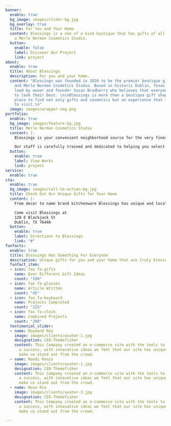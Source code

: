 ```yaml
---
banner:
  enable: true
  bg_image: images/slider-bg.jpg
  bg_overlay: true
  title: For You and Your Home
  content: Blessings is a one of a kind boutique that has gifts of all kinds and is
    a Merle Norman Cosmetics Studio.
  button:
    enable: false
    label: Discover Our Project
    link: project
about:
  enable: true
  title: About Blessings
  description: For you and your home.
  content: "Blessings was founded in 2020 to be the premier boutique gifts, home decor,
    and Merle Norman Cosmetics Studio. Based in historic Dublin, Texas Blessings is
    lead by owner and founder Susan Bradberry who believes that everyone deserves
    to look their best. \n\nBlessings is more than a boutique gift shop, it is your
    place to find not only gifts and cosmetics but an experience that is truly a blessing
    to visit.\n"
  image: images/wrapper-img.png
portfolio:
  enable: true
  bg_image: images/feature-bg.jpg
  title: Merle Norman Cosmetics Studio
  content: |-
    Blessings is your convenient neighborhood source for the very finest cosmetics from Merle Norman. For years, women have relied on Merle Norman to meet their Skin Care and Color needs. Because there really is a difference.

    Our staff is carefully trained and dedicated to helping you select the products that are right for you. Our long-term commitment to personalized service and a unique philosophy of "Try Before You Buy" is your assurance of satisfaction.
  button:
    enable: true
    label: View Works
    link: project
service:
  enable: true
cta:
  enable: true
  bg_image: images/call-to-action-bg.jpg
  title: Check Out Our Unique Gifts for Your Home
  content: |-
    From decor to name brand kitchenware Blessings has unique and locally sourced goods for your home.

    Come visit Blessings at
    120 E Blackjack St
    Dublin, TX 76446
  button:
    enable: true
    label: Directions to Blessings
    link: "#"
funfacts:
  enable: true
  title: Blessings Has Something For Everyone
  description: Unique gifts for you and your home that are truly blessed.
  funfact_item:
  - icon: fas fa-gifts
    name: Over Different Gift Ideas
    count: "150"
  - icon: fas fa-glasses
    name: Article Written
    count: "45"
  - icon: fas fa-keyboard
    name: Projects Completed
    count: "125"
  - icon: fas fa-clock
    name: Combined Projects
    count: "200"
  testimonial_slider:
  - name: Raymond Roy
    image: images/clients/avater-1.jpg
    designation: CEO-Themefisher
    content: This Company created an e-commerce site with the tools to make our business
      a success, with innovative ideas we feel that our site has unique elements that
      make us stand out from the crowd.
  - name: Randi Renin
    image: images/clients/avater-1.jpg
    designation: CEO-Themefisher
    content: This Company created an e-commerce site with the tools to make our business
      a success, with innovative ideas we feel that our site has unique elements that
      make us stand out from the crowd.
  - name: Rose Rio
    image: images/clients/avater-3.jpg
    designation: CEO-Themefisher
    content: This Company created an e-commerce site with the tools to make our business
      a success, with innovative ideas we feel that our site has unique elements that
      make us stand out from the crowd.

---
```


